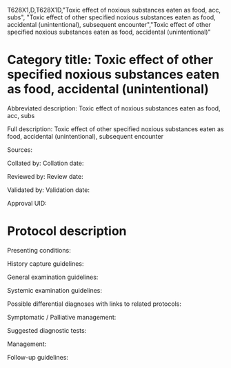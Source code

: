 T628X1,D,T628X1D,"Toxic effect of noxious substances eaten as food, acc, subs", "Toxic effect of other specified noxious substances eaten as food, accidental (unintentional), subsequent encounter","Toxic effect of other specified noxious substances eaten as food, accidental (unintentional)"
# Category title: Toxic effect of other specified noxious substances eaten as food, accidental (unintentional)

Abbreviated description: Toxic effect of noxious substances eaten as food, acc, subs

Full description: Toxic effect of other specified noxious substances eaten as food, accidental (unintentional), subsequent encounter

Sources:

Collated by:
Collation date:

Reviewed by:
Review date:

Validated by:
Validation date:

Approval UID:

# Protocol description

Presenting conditions:

History capture guidelines:

General examination guidelines:

Systemic examination guidelines:

Possible differential diagnoses with links to related protocols:

Symptomatic / Palliative management:

Suggested diagnostic tests:

Management:

Follow-up guidelines:
